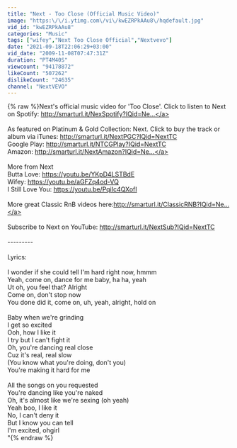 ```yaml
---
title: "Next - Too Close (Official Music Video)"
image: "https:\/\/i.ytimg.com\/vi\/kwEZRPkAAu8\/hqdefault.jpg"
vid_id: "kwEZRPkAAu8"
categories: "Music"
tags: ["wifey","Next Too Close Official","Nextvevo"]
date: "2021-09-18T22:06:29+03:00"
vid_date: "2009-11-08T07:47:31Z"
duration: "PT4M40S"
viewcount: "94178872"
likeCount: "507262"
dislikeCount: "24635"
channel: "NextVEVO"
---
```

{% raw %}Next's official music video for 'Too Close'. Click to listen to Next on Spotify: <a rel="nofollow" target="blank" href="http://smarturl.it/NexSpotify?IQid=Ne...">http://smarturl.it/NexSpotify?IQid=Ne...</a><br /><br />As featured on Platinum &amp; Gold Collection: Next. Click to buy the track or album via iTunes: <a rel="nofollow" target="blank" href="http://smarturl.it/NextPGC?IQid=NextTC">http://smarturl.it/NextPGC?IQid=NextTC</a><br />Google Play: <a rel="nofollow" target="blank" href="http://smarturl.it/NTCGPlay?IQid=NextTC">http://smarturl.it/NTCGPlay?IQid=NextTC</a><br />Amazon: <a rel="nofollow" target="blank" href="http://smarturl.it/NextAmazon?IQid=Ne...">http://smarturl.it/NextAmazon?IQid=Ne...</a><br /><br />More from Next<br />Butta Love: <a rel="nofollow" target="blank" href="https://youtu.be/YKpD4LSTBdE">https://youtu.be/YKpD4LSTBdE</a><br />Wifey: <a rel="nofollow" target="blank" href="https://youtu.be/aGFZq4od-VQ">https://youtu.be/aGFZq4od-VQ</a><br />I Still Love You: <a rel="nofollow" target="blank" href="https://youtu.be/PqiIc4QXofI">https://youtu.be/PqiIc4QXofI</a><br /><br />More great Classic RnB videos here:<a rel="nofollow" target="blank" href="http://smarturl.it/ClassicRNB?IQid=Ne...">http://smarturl.it/ClassicRNB?IQid=Ne...</a><br /><br />Subscribe to Next on YouTube: <a rel="nofollow" target="blank" href="http://smarturl.it/NextSub?IQid=NextTC">http://smarturl.it/NextSub?IQid=NextTC</a><br /><br />---------<br /><br />Lyrics:<br /><br />I wonder if she could tell I'm hard right now, hmmm<br />Yeah, come on, dance for me baby, ha ha, yeah<br />Ut oh, you feel that? Alright<br />Come on, don't stop now<br />You done did it, come on, uh, yeah, alright, hold on<br /><br />Baby when we're grinding<br />I get so excited<br />Ooh, how I like it<br />I try but I can't fight it<br />Oh, you're dancing real close<br />Cuz it's real, real slow<br />(You know what you're doing, don't you)<br />You're making it hard for me<br /><br />All the songs on you requested<br />You're dancing like you're naked<br />Oh, it's almost like we're sexing (oh yeah)<br />Yeah boo, I like it<br />No, I can't deny it<br />But I know you can tell<br />I'm excited, ohgirl<br />&quot;{% endraw %}
